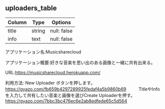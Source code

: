 ## uploaders_table
|Column|Type|Options|
|------|----|-------|
|title|string|null: false|
|info|text|null: false|


アプリケーション名:Musicsharecloud

アプリケーション概要:好きな音楽を思い出のある画像と一緒に共有出来る。

URL:https://musicsharecloud.herokuapp.com/

利用方法:
New Uploader ボタンを押します。
https://gyazo.com/fb659b4297289925fedaf4a5b9860b69
     　
      　
TitleやInfoを入力して共有したい音楽と画像を選びCreate Uploaderを押す。
https://gyazo.com/7bbc3bc476ec6e2ab8edfede65c5d564
        
        

